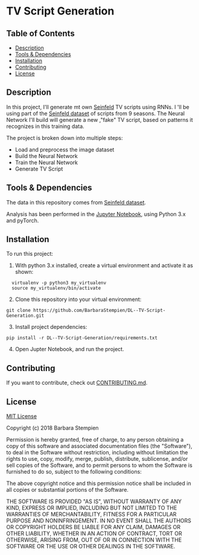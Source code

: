 # TV Script Generation

## Table of Contents

* [Description](#description)
* [Tools & Dependencies](#tools)
* [Installation](#installation)
* [Contributing](#contributing)
* [License](#license)

## Description

In this project, I'll generate mt own [Seinfeld](https://en.wikipedia.org/wiki/Seinfeld) TV scripts using RNNs. I 'll be using part of the [Seinfeld dataset](https://www.kaggle.com/thec03u5/seinfeld-chronicles#scripts.csv) of scripts from 9 seasons. The Neural Network I'll build will generate a new ,"fake" TV script, based on patterns it recognizes in this training data.

The project is broken down into multiple steps:

* Load and preprocess the image dataset
* Build the Neural Network
* Train the Neural Network
* Generate TV Script


## Tools & Dependencies

The data in this repository comes from [Seinfeld dataset](https://www.kaggle.com/thec03u5/seinfeld-chronicles#scripts.csv).

Analysis has been performed in the [Jupyter Notebook](http://jupyter.org/), using Python 3.x and pyTorch.  

## Installation

To run this project:
  
1. With python 3.x installed, create a virtual environment and activate it as shown:
  
```shell
  virtualenv -p python3 my_virtualenv
  source my_virtualenv/bin/activate
```
2. Clone this repository into your virtual environment:  

```shell
git clone https://github.com/BarbaraStempien/DL--TV-Script-Generation.git
```
3. Install project dependencies:  

```shell
pip install -r DL--TV-Script-Generation/requirements.txt
```
  
4. Open Jupter Notebook, and run the project.

## Contributing

If you want to contribute, check out [CONTRIBUTING.md](CONTRIBUTING.md).

## License

[MIT License](LICENSE)

Copyright (c) 2018 Barbara Stempien

Permission is hereby granted, free of charge, to any person obtaining a copy of this software and associated documentation files (the "Software"), to deal in the Software without restriction, including without limitation the rights to use, copy, modify, merge, publish, distribute, sublicense, and/or sell copies of the Software, and to permit persons to whom the Software is furnished to do so, subject to the following conditions:

The above copyright notice and this permission notice shall be included in all copies or substantial portions of the Software.

THE SOFTWARE IS PROVIDED "AS IS", WITHOUT WARRANTY OF ANY KIND, EXPRESS OR IMPLIED, INCLUDING BUT NOT LIMITED TO THE WARRANTIES OF MERCHANTABILITY, FITNESS FOR A PARTICULAR PURPOSE AND NONINFRINGEMENT. IN NO EVENT SHALL THE AUTHORS OR COPYRIGHT HOLDERS BE LIABLE FOR ANY CLAIM, DAMAGES OR OTHER LIABILITY, WHETHER IN AN ACTION OF CONTRACT, TORT OR OTHERWISE, ARISING FROM, OUT OF OR IN CONNECTION WITH THE SOFTWARE OR THE USE OR OTHER DEALINGS IN THE SOFTWARE.
